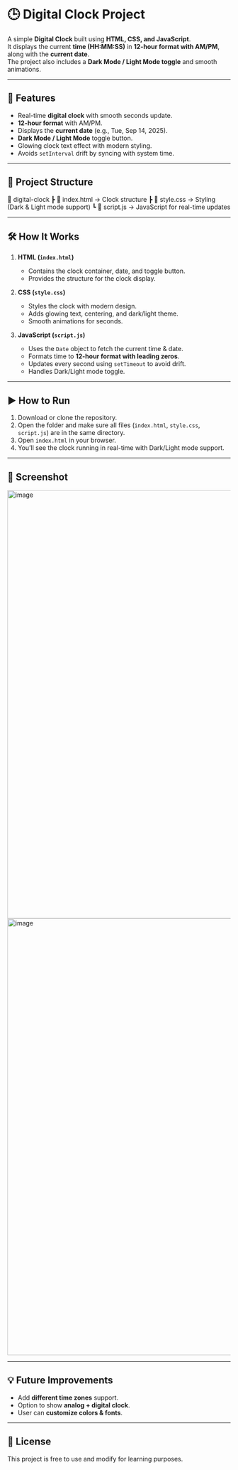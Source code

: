 # 🕒 Digital Clock Project

A simple **Digital Clock** built using **HTML, CSS, and JavaScript**.  
It displays the current **time (HH:MM:SS)** in **12-hour format with AM/PM**, along with the **current date**.  
The project also includes a **Dark Mode / Light Mode toggle** and smooth animations.

---

## 🚀 Features
- Real-time **digital clock** with smooth seconds update.
- **12-hour format** with AM/PM.
- Displays the **current date** (e.g., Tue, Sep 14, 2025).
- **Dark Mode / Light Mode** toggle button.
- Glowing clock text effect with modern styling.
- Avoids `setInterval` drift by syncing with system time.

---

## 📂 Project Structure
📁 digital-clock
┣ 📄 index.html → Clock structure
┣ 📄 style.css → Styling (Dark & Light mode support)
┗ 📄 script.js → JavaScript for real-time updates


---

## 🛠️ How It Works
1. **HTML (`index.html`)**
   - Contains the clock container, date, and toggle button.
   - Provides the structure for the clock display.

2. **CSS (`style.css`)**
   - Styles the clock with modern design.
   - Adds glowing text, centering, and dark/light theme.
   - Smooth animations for seconds.

3. **JavaScript (`script.js`)**
   - Uses the `Date` object to fetch the current time & date.
   - Formats time to **12-hour format with leading zeros**.
   - Updates every second using `setTimeout` to avoid drift.
   - Handles Dark/Light mode toggle.

---

## ▶️ How to Run
1. Download or clone the repository.
2. Open the folder and make sure all files (`index.html`, `style.css`, `script.js`) are in the same directory.
3. Open `index.html` in your browser.
4. You’ll see the clock running in real-time with Dark/Light mode support.

---

## 📸 Screenshot
<img width="1838" height="964" alt="image" src="https://github.com/user-attachments/assets/3fb5ace0-2268-499b-b35e-985eb7ac874b" />
<img width="1838" height="983" alt="image" src="https://github.com/user-attachments/assets/151c6866-10a7-4d9e-9323-d04374076092" />



---

## 💡 Future Improvements
- Add **different time zones** support.
- Option to show **analog + digital clock**.
- User can **customize colors & fonts**.

---

## 📜 License
This project is free to use and modify for learning purposes.
